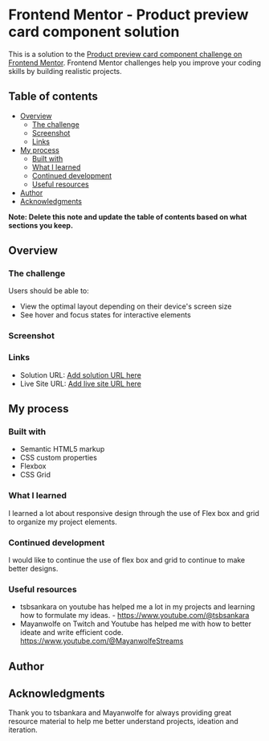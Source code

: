 # Frontend Mentor - Product preview card component solution

This is a solution to the [Product preview card component challenge on Frontend Mentor](https://www.frontendmentor.io/challenges/product-preview-card-component-GO7UmttRfa). Frontend Mentor challenges help you improve your coding skills by building realistic projects. 

## Table of contents

- [Overview](#overview)
  - [The challenge](#the-challenge)
  - [Screenshot](#screenshot)
  - [Links](#links)
- [My process](#my-process)
  - [Built with](#built-with)
  - [What I learned](#what-i-learned)
  - [Continued development](#continued-development)
  - [Useful resources](#useful-resources)
- [Author](#author)
- [Acknowledgments](#acknowledgments)

**Note: Delete this note and update the table of contents based on what sections you keep.**

## Overview

### The challenge

Users should be able to:

- View the optimal layout depending on their device's screen size
- See hover and focus states for interactive elements

### Screenshot



### Links

- Solution URL: [Add solution URL here](https://your-solution-url.com)
- Live Site URL: [Add live site URL here](https://your-live-site-url.com)

## My process

### Built with

- Semantic HTML5 markup
- CSS custom properties
- Flexbox
- CSS Grid


### What I learned

I learned a lot about responsive design through the use of Flex box and grid to organize my project elements.

### Continued development

I would like to continue the use of flex box and grid to continue to make better designs.



### Useful resources

- tsbsankara on youtube has helped me a lot in my projects and learning how to formulate my ideas. - https://www.youtube.com/@tsbsankara
- Mayanwolfe on Twitch and Youtube has helped me with how to better ideate and write efficient code. https://www.youtube.com/@MayanwolfeStreams

## Author


## Acknowledgments

Thank you to tsbankara and Mayanwolfe for always providing great resource material to help me better understand projects, ideation and iteration.
